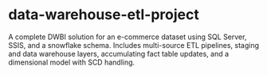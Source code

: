 # data-warehouse-etl-project
A complete DWBI solution for an e-commerce dataset using SQL Server, SSIS, and a snowflake schema. Includes multi-source ETL pipelines, staging and data warehouse layers, accumulating fact table updates, and a dimensional model with SCD handling.
